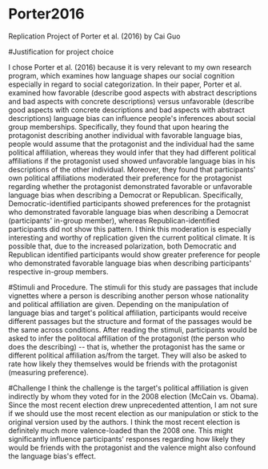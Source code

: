 # Porter2016
Replication Project of Porter et al. (2016) by Cai Guo

#Justification for project choice

I chose Porter et al. (2016) because it is very relevant to my own research program, which examines how language shapes our social cognition especially in regard to social categorization. In their paper, Porter et al. examined how favorable (describe good aspects with abstract descriptions and bad aspects with concrete descriptions) versus unfavorable (describe good aspects with concrete descriptions and bad aspects with abstract descriptions) language bias can influence people's inferences about social group memberships. Specifically, they found that upon hearing the protagonist describing another individual with favorable language bias, people would assume that the protagonist and the individual had the same political affiliation, whereas they would infer that they had different political affiliations if the protagonist used showed unfavorable language bias in his descriptions of the other individual. Moreover, they found that participants' own political affiliations moderated their preference for the protagonist regarding whether the protagonist demonstrated favorable or unfavorable language bias when describing a Democrat or Republican. Specifically, Democratic-identified participants showed preferences for the protagnist who demonstrated favorable language bias when describing a Democrat (participants' in-group member), whereas Republican-identified participants did not show this pattern. I think this moderation is especially interesting and worthy of replication given the current political climate. It is possible that, due to the increased polarization, both Democratic and Republican identified participants would show greater preference for people who demonstrated favorable language bias when describing participants' respective in-group members. 

#Stimuli and Procedure.
The stimuli for this study are passages that include vignettes where a person is describing another person whose nationality and political affiliation are given. Depending on the manipulation of language bias and target's political affiliation, participants would receive different passages but the structure and format of the passages would be the same across conditions. After reading the stimuli, participants would be asked to infer the politocal affiliation of the protagonist (the person who does the describing) -- that is, whether the protagonist has the same or different political affiliation as/from the target. They will also be asked to rate how likely they themselves would be friends with the protagonist (measuring preference). 

#Challenge
I think the challenge is the target's political affiliation is given indirectly by whom they voted for in the 2008 election (McCain vs. Obama). Since the most recent election drew unprecedented attention, I am not sure if we should use the most recent election as our manipulation or stick to the original version used by the authors. I think the most recent election is definitely much more valence-loaded than the 2008 one. This might significantly influence participants' responses regarding how likely they would be friends with the protagonist and the valence might also confound the language bias's effect.

